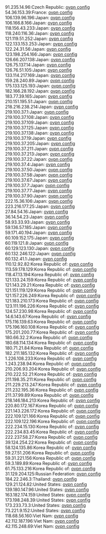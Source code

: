 91.235.14.96:Czech Republic: [ovpn config](vpn/91_235_14_96.ovpn)  
54.36.153.39:France: [ovpn config](vpn/54_36_153_39.ovpn)  
106.139.96.196:Japan: [ovpn config](vpn/106_139_96_196.ovpn)  
106.166.8.166:Japan: [ovpn config](vpn/106_166_8_166.ovpn)  
118.156.43.233:Japan: [ovpn config](vpn/118_156_43_233.ovpn)  
118.240.116.36:Japan: [ovpn config](vpn/118_240_116_36.ovpn)  
121.119.51.252:Japan: [ovpn config](vpn/121_119_51_252.ovpn)  
122.133.153.253:Japan: [ovpn config](vpn/122_133_153_253.ovpn)  
122.24.31.56:Japan: [ovpn config](vpn/122_24_31_56.ovpn)  
123.198.254.166:Japan: [ovpn config](vpn/123_198_254_166.ovpn)  
126.66.207.138:Japan: [ovpn config](vpn/126_66_207_138.ovpn)  
126.75.137.14:Japan: [ovpn config](vpn/126_75_137_14.ovpn)  
126.76.51.105:Japan: [ovpn config](vpn/126_76_51_105.ovpn)  
133.114.217.169:Japan: [ovpn config](vpn/133_114_217_169.ovpn)  
159.28.240.89:Japan: [ovpn config](vpn/159_28_240_89.ovpn)  
175.133.125.193:Japan: [ovpn config](vpn/175_133_125_193.ovpn)  
182.166.28.192:Japan: [ovpn config](vpn/182_166_28_192.ovpn)  
183.77.39.165:Japan: [ovpn config](vpn/183_77_39_165.ovpn)  
210.151.195.51:Japan: [ovpn config](vpn/210_151_195_51.ovpn)  
218.216.238.214:Japan: [ovpn config](vpn/218_216_238_214.ovpn)  
219.100.37.1:Japan: [ovpn config](vpn/219_100_37_1.ovpn)  
219.100.37.108:Japan: [ovpn config](vpn/219_100_37_108.ovpn)  
219.100.37.109:Japan: [ovpn config](vpn/219_100_37_109.ovpn)  
219.100.37.125:Japan: [ovpn config](vpn/219_100_37_125.ovpn)  
219.100.37.138:Japan: [ovpn config](vpn/219_100_37_138.ovpn)  
219.100.37.19:Japan: [ovpn config](vpn/219_100_37_19.ovpn)  
219.100.37.205:Japan: [ovpn config](vpn/219_100_37_205.ovpn)  
219.100.37.211:Japan: [ovpn config](vpn/219_100_37_211.ovpn)  
219.100.37.213:Japan: [ovpn config](vpn/219_100_37_213.ovpn)  
219.100.37.22:Japan: [ovpn config](vpn/219_100_37_22.ovpn)  
219.100.37.4:Japan: [ovpn config](vpn/219_100_37_4.ovpn)  
219.100.37.50:Japan: [ovpn config](vpn/219_100_37_50.ovpn)  
219.100.37.58:Japan: [ovpn config](vpn/219_100_37_58.ovpn)  
219.100.37.67:Japan: [ovpn config](vpn/219_100_37_67.ovpn)  
219.100.37.7:Japan: [ovpn config](vpn/219_100_37_7.ovpn)  
219.100.37.77:Japan: [ovpn config](vpn/219_100_37_77.ovpn)  
219.100.37.90:Japan: [ovpn config](vpn/219_100_37_90.ovpn)  
222.15.36.106:Japan: [ovpn config](vpn/222_15_36_106.ovpn)  
223.216.177.25:Japan: [ovpn config](vpn/223_216_177_25.ovpn)  
27.84.54.16:Japan: [ovpn config](vpn/27_84_54_16.ovpn)  
36.14.54.23:Japan: [ovpn config](vpn/36_14_54_23.ovpn)  
58.93.33.93:Japan: [ovpn config](vpn/58_93_33_93.ovpn)  
59.136.57.185:Japan: [ovpn config](vpn/59_136_57_185.ovpn)  
59.171.40.194:Japan: [ovpn config](vpn/59_171_40_194.ovpn)  
60.109.152.175:Japan: [ovpn config](vpn/60_109_152_175.ovpn)  
60.119.121.8:Japan: [ovpn config](vpn/60_119_121_8.ovpn)  
60.129.123.130:Japan: [ovpn config](vpn/60_129_123_130.ovpn)  
60.132.246.122:Japan: [ovpn config](vpn/60_132_246_122.ovpn)  
60.132.41.1:Japan: [ovpn config](vpn/60_132_41_1.ovpn)  
110.12.92.82:Korea Republic of: [ovpn config](vpn/110_12_92_82.ovpn)  
113.59.178.129:Korea Republic of: [ovpn config](vpn/113_59_178_129.ovpn)  
118.47.13.194:Korea Republic of: [ovpn config](vpn/118_47_13_194.ovpn)  
121.133.24.159:Korea Republic of: [ovpn config](vpn/121_133_24_159.ovpn)  
121.143.29.21:Korea Republic of: [ovpn config](vpn/121_143_29_21.ovpn)  
121.151.119.129:Korea Republic of: [ovpn config](vpn/121_151_119_129.ovpn)  
121.157.226.249:Korea Republic of: [ovpn config](vpn/121_157_226_249.ovpn)  
121.183.210.173:Korea Republic of: [ovpn config](vpn/121_183_210_173.ovpn)  
123.111.196.226:Korea Republic of: [ovpn config](vpn/123_111_196_226.ovpn)  
124.57.230.98:Korea Republic of: [ovpn config](vpn/124_57_230_98.ovpn)  
14.6.143.67:Korea Republic of: [ovpn config](vpn/14_6_143_67.ovpn)  
175.116.139.63:Korea Republic of: [ovpn config](vpn/175_116_139_63.ovpn)  
175.196.160.108:Korea Republic of: [ovpn config](vpn/175_196_160_108.ovpn)  
175.201.200.77:Korea Republic of: [ovpn config](vpn/175_201_200_77.ovpn)  
180.66.32.2:Korea Republic of: [ovpn config](vpn/180_66_32_2.ovpn)  
180.68.114.134:Korea Republic of: [ovpn config](vpn/180_68_114_134.ovpn)  
180.71.21.84:Korea Republic of: [ovpn config](vpn/180_71_21_84.ovpn)  
182.211.185.132:Korea Republic of: [ovpn config](vpn/182_211_185_132.ovpn)  
1.226.108.233:Korea Republic of: [ovpn config](vpn/1_226_108_233.ovpn)  
1.243.238.94:Korea Republic of: [ovpn config](vpn/1_243_238_94.ovpn)  
210.206.93.204:Korea Republic of: [ovpn config](vpn/210_206_93_204.ovpn)  
210.222.52.21:Korea Republic of: [ovpn config](vpn/210_222_52_21.ovpn)  
211.198.35.211:Korea Republic of: [ovpn config](vpn/211_198_35_211.ovpn)  
211.229.213.247:Korea Republic of: [ovpn config](vpn/211_229_213_247.ovpn)  
211.232.195.36:Korea Republic of: [ovpn config](vpn/211_232_195_36.ovpn)  
211.37.99.89:Korea Republic of: [ovpn config](vpn/211_37_99_89.ovpn)  
218.146.184.213:Korea Republic of: [ovpn config](vpn/218_146_184_213.ovpn)  
220.80.172.167:Korea Republic of: [ovpn config](vpn/220_80_172_167.ovpn)  
221.143.226.172:Korea Republic of: [ovpn config](vpn/221_143_226_172.ovpn)  
222.109.121.166:Korea Republic of: [ovpn config](vpn/222_109_121_166.ovpn)  
222.109.122.196:Korea Republic of: [ovpn config](vpn/222_109_122_196.ovpn)  
222.234.15.130:Korea Republic of: [ovpn config](vpn/222_234_15_130.ovpn)  
222.234.83.45:Korea Republic of: [ovpn config](vpn/222_234_83_45.ovpn)  
222.237.58.27:Korea Republic of: [ovpn config](vpn/222_237_58_27.ovpn)  
39.124.254.22:Korea Republic of: [ovpn config](vpn/39_124_254_22.ovpn)  
58.124.135.86:Korea Republic of: [ovpn config](vpn/58_124_135_86.ovpn)  
59.27.51.206:Korea Republic of: [ovpn config](vpn/59_27_51_206.ovpn)  
59.31.221.156:Korea Republic of: [ovpn config](vpn/59_31_221_156.ovpn)  
59.3.189.89:Korea Republic of: [ovpn config](vpn/59_3_189_89.ovpn)  
61.75.133.216:Korea Republic of: [ovpn config](vpn/61_75_133_216.ovpn)  
31.129.204.125:Russian Federation: [ovpn config](vpn/31_129_204_125.ovpn)  
184.22.246.3:Thailand: [ovpn config](vpn/184_22_246_3.ovpn)  
129.21.124.82:United States: [ovpn config](vpn/129_21_124_82.ovpn)  
139.180.147.96:United States: [ovpn config](vpn/139_180_147_96.ovpn)  
163.182.174.159:United States: [ovpn config](vpn/163_182_174_159.ovpn)  
173.198.248.39:United States: [ovpn config](vpn/173_198_248_39.ovpn)  
173.233.73.3:United States: [ovpn config](vpn/173_233_73_3.ovpn)  
73.221.9.152:United States: [ovpn config](vpn/73_221_9_152.ovpn)  
118.68.56.160:Viet Nam: [ovpn config](vpn/118_68_56_160.ovpn)  
42.112.187.196:Viet Nam: [ovpn config](vpn/42_112_187_196.ovpn)  
42.115.248.69:Viet Nam: [ovpn config](vpn/42_115_248_69.ovpn)  
